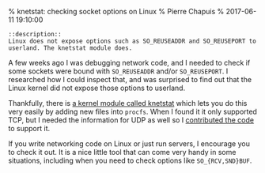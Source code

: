 % knetstat: checking socket options on Linux
% Pierre Chapuis
% 2017-06-11 19:10:00

    ::description::
    Linux does not expose options such as SO_REUSEADDR and SO_REUSEPORT to userland. The knetstat module does.

A few weeks ago I was debugging network code, and I needed to check if some
sockets were bound with `SO_REUSEADDR` and/or `SO_REUSEPORT`. I researched how
I could inspect that, and was surprised to find out that the Linux kernel did
not expose those options to userland.

Thankfully, there is
[a kernel module called knetstat](https://github.com/veithen/knetstat)
which lets you do this very easily by adding new files into `procfs`. When I
found it it only supported TCP, but I needed the information for UDP as well so
I [contributed the code](https://github.com/veithen/knetstat/issues/10) to
support it.

If you write networking code on Linux or just run servers, I encourage you to
check it out. It is a nice little tool that can come very handy in some
situations, including when you need to check options like `SO_{RCV,SND}BUF`.

